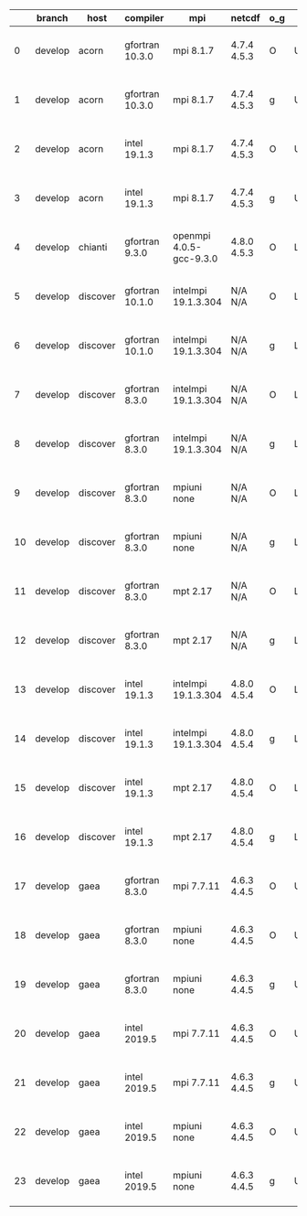 |    | branch   | host     | compiler        | mpi                     | netcdf      | o_g   | os     | build   | u_pass   | u_fail   | s_pass   | s_fail   | e_pass   | e_fail   |   nuopc_pass |   nuopc_fail | artifacts_hash                                                                                                                                                      | modified                  |
|----|----------|----------|-----------------|-------------------------|-------------|-------|--------|---------|----------|----------|----------|----------|----------|----------|--------------|--------------|---------------------------------------------------------------------------------------------------------------------------------------------------------------------|---------------------------|
|  0 | develop  | acorn    | gfortran 10.3.0 | mpi 8.1.7               | 4.7.4 4.5.3 | O     | Unicos | fail    | fail     | fail     | fail     | fail     | fail     | fail     |            0 |           50 | [artifacts](https://github.com/esmf-org/esmf-test-artifacts/tree/0918253716616a90a84f00d5d6bf1061cf737ba8/develop/acorn/gfortran/10.3.0/O/mpi/8.1.7)                | 2022-06-30 01:25:40 +0000 |
|  1 | develop  | acorn    | gfortran 10.3.0 | mpi 8.1.7               | 4.7.4 4.5.3 | g     | Unicos | fail    | fail     | fail     | fail     | fail     | fail     | fail     |            0 |           50 | [artifacts](https://github.com/esmf-org/esmf-test-artifacts/tree/743d8047bcfbd35f525151b5b1637e7042175fb1/develop/acorn/gfortran/10.3.0/g/mpi/8.1.7)                | 2022-06-30 01:26:39 +0000 |
|  2 | develop  | acorn    | intel 19.1.3    | mpi 8.1.7               | 4.7.4 4.5.3 | O     | Unicos | pass    | 13665    | 0        | 49       | 0        | 80       | 0        |           50 |            0 | [artifacts](https://github.com/esmf-org/esmf-test-artifacts/tree/4822b7bfefff610f978c4ad3d81b78f34dc48978/develop/acorn/intel/19.1.3/O/mpi/8.1.7)                   | 2022-06-30 01:54:19 +0000 |
|  3 | develop  | acorn    | intel 19.1.3    | mpi 8.1.7               | 4.7.4 4.5.3 | g     | Unicos | pass    | 13665    | 0        | 49       | 0        | 80       | 0        |           50 |            0 | [artifacts](https://github.com/esmf-org/esmf-test-artifacts/tree/4822b7bfefff610f978c4ad3d81b78f34dc48978/develop/acorn/intel/19.1.3/g/mpi/8.1.7)                   | 2022-06-30 01:54:19 +0000 |
|  4 | develop  | chianti  | gfortran 9.3.0  | openmpi 4.0.5-gcc-9.3.0 | 4.8.0 4.5.3 | O     | Linux  | pass    | 13665    | 0        | 49       | 0        | 80       | 0        |           50 |            0 | [artifacts](https://github.com/esmf-org/esmf-test-artifacts/tree/e15d1a78eed8e3e71f97a395a01b7837259bdd20/develop/chianti/gfortran/9.3.0/O/openmpi/4.0.5-gcc-9.3.0) | 2022-06-30 01:56:50 -0400 |
|  5 | develop  | discover | gfortran 10.1.0 | intelmpi 19.1.3.304     | N/A N/A     | O     | Linux  | pass    | 13650    | 15       | 49       | 0        | 80       | 0        |           50 |            0 | [artifacts](https://github.com/esmf-org/esmf-test-artifacts/tree/8e72966eccebc8c243af990b15e06b36806e6ad0/develop/discover/gfortran/10.1.0/O/intelmpi/19.1.3.304)   | 2022-06-30 01:39:40 -0400 |
|  6 | develop  | discover | gfortran 10.1.0 | intelmpi 19.1.3.304     | N/A N/A     | g     | Linux  | pass    | 13650    | 15       | 49       | 0        | 80       | 0        |           50 |            0 | [artifacts](https://github.com/esmf-org/esmf-test-artifacts/tree/d7750dda38004126b6d0e980b6f88cd1e235a7c3/develop/discover/gfortran/10.1.0/g/intelmpi/19.1.3.304)   | 2022-06-30 01:51:17 -0400 |
|  7 | develop  | discover | gfortran 8.3.0  | intelmpi 19.1.3.304     | N/A N/A     | O     | Linux  | pass    | 13650    | 15       | 49       | 0        | 80       | 0        |           50 |            0 | [artifacts](https://github.com/esmf-org/esmf-test-artifacts/tree/1f1f4012efa53e181a9495834e42b4d287883282/develop/discover/gfortran/8.3.0/O/intelmpi/19.1.3.304)    | 2022-06-30 01:38:50 -0400 |
|  8 | develop  | discover | gfortran 8.3.0  | intelmpi 19.1.3.304     | N/A N/A     | g     | Linux  | pass    | 13650    | 15       | 49       | 0        | 80       | 0        |           50 |            0 | [artifacts](https://github.com/esmf-org/esmf-test-artifacts/tree/b703cb105ad68d8867c7b178256121bf58c3428c/develop/discover/gfortran/8.3.0/g/intelmpi/19.1.3.304)    | 2022-06-30 01:50:42 -0400 |
|  9 | develop  | discover | gfortran 8.3.0  | mpiuni none             | N/A N/A     | O     | Linux  | pass    | 12142    | 0        | 8        | 0        | 43       | 0        |            0 |           50 | [artifacts](https://github.com/esmf-org/esmf-test-artifacts/tree/79fbbee8673deabe1d8319322bd6d54b7f60e0e7/develop/discover/gfortran/8.3.0/O/mpiuni/none)            | 2022-06-30 01:30:08 -0400 |
| 10 | develop  | discover | gfortran 8.3.0  | mpiuni none             | N/A N/A     | g     | Linux  | pass    | 12142    | 0        | 8        | 0        | 43       | 0        |            0 |           50 | [artifacts](https://github.com/esmf-org/esmf-test-artifacts/tree/04ece5952e4fc622b139c65c9bf7c54de3e86df6/develop/discover/gfortran/8.3.0/g/mpiuni/none)            | 2022-06-30 01:41:40 -0400 |
| 11 | develop  | discover | gfortran 8.3.0  | mpt 2.17                | N/A N/A     | O     | Linux  | pass    | 13665    | 0        | 49       | 0        | 80       | 0        |           46 |            4 | [artifacts](https://github.com/esmf-org/esmf-test-artifacts/tree/37c6c37573df2567818f292599ba2a1d469f620b/develop/discover/gfortran/8.3.0/O/mpt/2.17)               | 2022-06-30 01:33:41 -0400 |
| 12 | develop  | discover | gfortran 8.3.0  | mpt 2.17                | N/A N/A     | g     | Linux  | pass    | 13665    | 0        | 49       | 0        | 80       | 0        |           46 |            4 | [artifacts](https://github.com/esmf-org/esmf-test-artifacts/tree/64e549936b5c34778b3ef8b660c293e646037e64/develop/discover/gfortran/8.3.0/g/mpt/2.17)               | 2022-06-30 01:42:07 -0400 |
| 13 | develop  | discover | intel 19.1.3    | intelmpi 19.1.3.304     | 4.8.0 4.5.4 | O     | Linux  | pass    | 13665    | 0        | 49       | 0        | 80       | 0        |           50 |            0 | [artifacts](https://github.com/esmf-org/esmf-test-artifacts/tree/b37cb3f148a1277afe91f7af2d4163cd1d6c71ed/develop/discover/intel/19.1.3/O/intelmpi/19.1.3.304)      | 2022-06-30 02:00:40 -0400 |
| 14 | develop  | discover | intel 19.1.3    | intelmpi 19.1.3.304     | 4.8.0 4.5.4 | g     | Linux  | pass    | 13665    | 0        | 49       | 0        | 80       | 0        |           50 |            0 | [artifacts](https://github.com/esmf-org/esmf-test-artifacts/tree/096b2ea4b8d70d08fa844744f5a0eb55943b8608/develop/discover/intel/19.1.3/g/intelmpi/19.1.3.304)      | 2022-06-30 02:04:22 -0400 |
| 15 | develop  | discover | intel 19.1.3    | mpt 2.17                | 4.8.0 4.5.4 | O     | Linux  | pass    | 13665    | 0        | 49       | 0        | 80       | 0        |           50 |            0 | [artifacts](https://github.com/esmf-org/esmf-test-artifacts/tree/d95f0dea172fbad57d269e199c486a503967363f/develop/discover/intel/19.1.3/O/mpt/2.17)                 | 2022-06-30 01:52:43 -0400 |
| 16 | develop  | discover | intel 19.1.3    | mpt 2.17                | 4.8.0 4.5.4 | g     | Linux  | pass    | 13665    | 0        | 49       | 0        | 80       | 0        |           50 |            0 | [artifacts](https://github.com/esmf-org/esmf-test-artifacts/tree/7d591277e64158f523f132ef0e3b994019c62830/develop/discover/intel/19.1.3/g/mpt/2.17)                 | 2022-06-30 01:58:20 -0400 |
| 17 | develop  | gaea     | gfortran 8.3.0  | mpi 7.7.11              | 4.6.3 4.4.5 | O     | Unicos | pass    | 13664    | 1        | 49       | 0        | 80       | 0        |           47 |            3 | [artifacts](https://github.com/esmf-org/esmf-test-artifacts/tree/f538a5a55d92d2452a7d52f6776e9e2f96274675/develop/gaea/gfortran/8.3.0/O/mpi/7.7.11)                 | 2022-06-30 02:00:56 -0400 |
| 18 | develop  | gaea     | gfortran 8.3.0  | mpiuni none             | 4.6.3 4.4.5 | O     | Unicos | pass    | 12142    | 0        | 8        | 0        | 43       | 0        |            0 |           50 | [artifacts](https://github.com/esmf-org/esmf-test-artifacts/tree/5e66362a2524b0d46f161dc8e34f8e32a3b122ac/develop/gaea/gfortran/8.3.0/O/mpiuni/none)                | 2022-06-30 01:42:43 -0400 |
| 19 | develop  | gaea     | gfortran 8.3.0  | mpiuni none             | 4.6.3 4.4.5 | g     | Unicos | pass    | 12142    | 0        | 8        | 0        | 43       | 0        |            0 |           50 | [artifacts](https://github.com/esmf-org/esmf-test-artifacts/tree/741a6564c7697ade4569930bbbbecfc12e506beb/develop/gaea/gfortran/8.3.0/g/mpiuni/none)                | 2022-06-30 02:15:53 -0400 |
| 20 | develop  | gaea     | intel 2019.5    | mpi 7.7.11              | 4.6.3 4.4.5 | O     | Unicos | pass    | 13650    | 15       | 49       | 0        | 80       | 0        |           47 |            3 | [artifacts](https://github.com/esmf-org/esmf-test-artifacts/tree/9211dcc4875b15e596cd4a7b1efaa62755dc5b1e/develop/gaea/intel/2019.5/O/mpi/7.7.11)                   | 2022-06-30 01:37:57 -0400 |
| 21 | develop  | gaea     | intel 2019.5    | mpi 7.7.11              | 4.6.3 4.4.5 | g     | Unicos | pass    | 13650    | 15       | 49       | 0        | 80       | 0        |           47 |            3 | [artifacts](https://github.com/esmf-org/esmf-test-artifacts/tree/428f2d681795515ca4e9af735648954e9d019ba3/develop/gaea/intel/2019.5/g/mpi/7.7.11)                   | 2022-06-30 01:58:52 -0400 |
| 22 | develop  | gaea     | intel 2019.5    | mpiuni none             | 4.6.3 4.4.5 | O     | Unicos | pass    | 12127    | 15       | 8        | 0        | 43       | 0        |            0 |           50 | [artifacts](https://github.com/esmf-org/esmf-test-artifacts/tree/c4fff3e33cf861eda19deb50153e76973ad99b1b/develop/gaea/intel/2019.5/O/mpiuni/none)                  | 2022-06-30 01:21:11 -0400 |
| 23 | develop  | gaea     | intel 2019.5    | mpiuni none             | 4.6.3 4.4.5 | g     | Unicos | pass    | 12127    | 15       | 8        | 0        | 43       | 0        |            0 |           50 | [artifacts](https://github.com/esmf-org/esmf-test-artifacts/tree/8ccfcaa9da985e9842c13197b2d2fb79e8924ab4/develop/gaea/intel/2019.5/g/mpiuni/none)                  | 2022-06-30 01:35:30 -0400 |